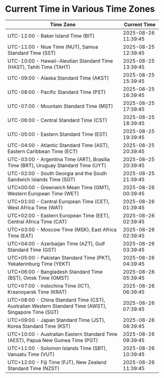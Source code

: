 # Current Time in Various Time Zones

| Time Zone | Current Time |
|-----------|--------------|
| UTC-12:00 - Baker Island Time (BIT) | 2025-08-26 11:39:45 |
| UTC-11:00 - Niue Time (NUT), Samoa Standard Time (SST) | 2025-08-25 12:39:45 |
| UTC-10:00 - Hawaii-Aleutian Standard Time (HAST), Tahiti Time (TAHT) | 2025-08-25 13:39:45 |
| UTC-09:00 - Alaska Standard Time (AKST) | 2025-08-25 15:39:45 |
| UTC-08:00 - Pacific Standard Time (PST) | 2025-08-25 16:39:45 |
| UTC-07:00 - Mountain Standard Time (MST) | 2025-08-25 17:39:45 |
| UTC-06:00 - Central Standard Time (CST) | 2025-08-25 18:39:45 |
| UTC-05:00 - Eastern Standard Time (EST) | 2025-08-25 19:39:45 |
| UTC-04:00 - Atlantic Standard Time (AST), Eastern Caribbean Time (ECT) | 2025-08-25 20:39:45 |
| UTC-03:00 - Argentina Time (ART), Brasília Time (BRT), Uruguay Standard Time (UYT) | 2025-08-25 20:39:45 |
| UTC-02:00 - South Georgia and the South Sandwich Islands Time (SGT) | 2025-08-25 21:39:45 |
| UTC±00:00 - Greenwich Mean Time (GMT), Western European Time (WET) | 2025-08-26 00:39:45 |
| UTC+01:00 - Central European Time (CET), West Africa Time (WAT) | 2025-08-26 01:39:45 |
| UTC+02:00 - Eastern European Time (EET), Central Africa Time (CAT) | 2025-08-26 02:39:45 |
| UTC+03:00 - Moscow Time (MSK), East Africa Time (EAT) | 2025-08-26 02:39:45 |
| UTC+04:00 - Azerbaijan Time (AZT), Gulf Standard Time (GST) | 2025-08-26 03:39:45 |
| UTC+05:00 - Pakistan Standard Time (PKT), Yekaterinburg Time (YEKT) | 2025-08-26 04:39:45 |
| UTC+06:00 - Bangladesh Standard Time (BST), Omsk Time (OMST) | 2025-08-26 05:39:45 |
| UTC+07:00 - Indochina Time (ICT), Krasnoyarsk Time (KRAT) | 2025-08-26 06:39:45 |
| UTC+08:00 - China Standard Time (CST), Australian Western Standard Time (AWST), Singapore Time (SGT) | 2025-08-26 07:39:45 |
| UTC+09:00 - Japan Standard Time (JST), Korea Standard Time (KST) | 2025-08-26 08:39:45 |
| UTC+10:00 - Australian Eastern Standard Time (AEST), Papua New Guinea Time (PGT) | 2025-08-26 09:39:45 |
| UTC+11:00 - Solomon Islands Time (SBT), Vanuatu Time (VUT) | 2025-08-26 10:39:45 |
| UTC+12:00 - Fiji Time (FJT), New Zealand Standard Time (NZST) | 2025-08-26 11:39:45 |
